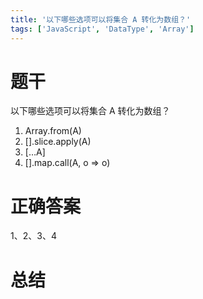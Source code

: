 ```yaml
---
title: '以下哪些选项可以将集合 A 转化为数组？'
tags: ['JavaScript', 'DataType', 'Array']
---
```


# 题干

以下哪些选项可以将集合 A 转化为数组？

1. Array.from(A)
2. [].slice.apply(A)
3. […A]
4. [].map.call(A, o => o)

# 正确答案

1、2、3、4

# 总结